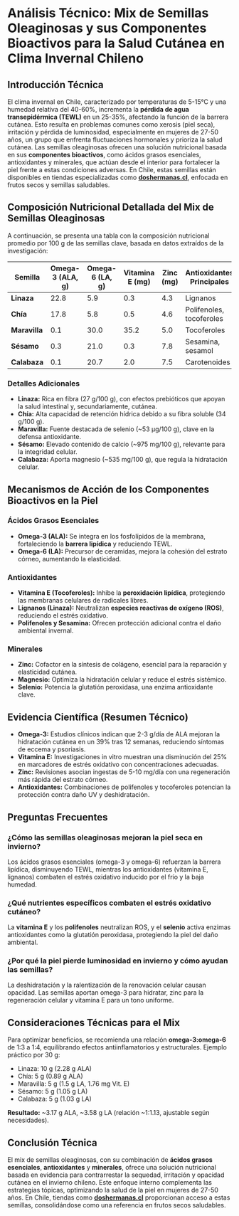 # Análisis Técnico: Mix de Semillas Oleaginosas y sus Componentes Bioactivos para la Salud Cutánea en Clima Invernal Chileno

## Introducción Técnica

El clima invernal en Chile, caracterizado por temperaturas de 5-15°C y una humedad relativa del 40-60%, incrementa la **pérdida de agua transepidérmica (TEWL)** en un 25-35%, afectando la función de la barrera cutánea. Esto resulta en problemas comunes como xerosis (piel seca), irritación y pérdida de luminosidad, especialmente en mujeres de 27-50 años, un grupo que enfrenta fluctuaciones hormonales y prioriza la salud cutánea. Las semillas oleaginosas ofrecen una solución nutricional basada en sus **componentes bioactivos**, como ácidos grasos esenciales, antioxidantes y minerales, que actúan desde el interior para fortalecer la piel frente a estas condiciones adversas. En Chile, estas semillas están disponibles en tiendas especializadas como [**doshermanas.cl**](http://doshermanas.cl/), enfocada en frutos secos y semillas saludables.

## Composición Nutricional Detallada del Mix de Semillas Oleaginosas

A continuación, se presenta una tabla con la composición nutricional promedio por 100 g de las semillas clave, basada en datos extraídos de la investigación:

| Semilla             | Omega-3 (ALA, g) | Omega-6 (LA, g) | Vitamina E (mg) | Zinc (mg) | Antioxidantes Principales      |
|---------------------|------------------|-----------------|-----------------|-----------|-------------------------------|
| **Linaza**          | 22.8             | 5.9             | 0.3             | 4.3       | Lignanos                      |
| **Chía**            | 17.8             | 5.8             | 0.5             | 4.6       | Polifenoles, tocoferoles      |
| **Maravilla**       | 0.1              | 30.0            | 35.2            | 5.0       | Tocoferoles                   |
| **Sésamo**          | 0.3              | 21.0            | 0.3             | 7.8       | Sesamina, sesamol             |
| **Calabaza**        | 0.1              | 20.7            | 2.0             | 7.5       | Carotenoides                  |

### Detalles Adicionales
- **Linaza:** Rica en fibra (27 g/100 g), con efectos prebióticos que apoyan la salud intestinal y, secundariamente, cutánea.
- **Chía:** Alta capacidad de retención hídrica debido a su fibra soluble (34 g/100 g).
- **Maravilla:** Fuente destacada de selenio (~53 µg/100 g), clave en la defensa antioxidante.
- **Sésamo:** Elevado contenido de calcio (~975 mg/100 g), relevante para la integridad celular.
- **Calabaza:** Aporta magnesio (~535 mg/100 g), que regula la hidratación celular.

## Mecanismos de Acción de los Componentes Bioactivos en la Piel

### Ácidos Grasos Esenciales
- **Omega-3 (ALA):** Se integra en los fosfolípidos de la membrana, fortaleciendo la **barrera lipídica** y reduciendo TEWL.
- **Omega-6 (LA):** Precursor de ceramidas, mejora la cohesión del estrato córneo, aumentando la elasticidad.

### Antioxidantes
- **Vitamina E (Tocoferoles):** Inhibe la **peroxidación lipídica**, protegiendo las membranas celulares de radicales libres.
- **Lignanos (Linaza):** Neutralizan **especies reactivas de oxígeno (ROS)**, reduciendo el estrés oxidativo.
- **Polifenoles y Sesamina:** Ofrecen protección adicional contra el daño ambiental invernal.

### Minerales
- **Zinc:** Cofactor en la síntesis de colágeno, esencial para la reparación y elasticidad cutánea.
- **Magnesio:** Optimiza la hidratación celular y reduce el estrés sistémico.
- **Selenio:** Potencia la glutatión peroxidasa, una enzima antioxidante clave.

## Evidencia Científica (Resumen Técnico)

- **Omega-3:** Estudios clínicos indican que 2-3 g/día de ALA mejoran la hidratación cutánea en un 39% tras 12 semanas, reduciendo síntomas de eccema y psoriasis.
- **Vitamina E:** Investigaciones in vitro muestran una disminución del 25% en marcadores de estrés oxidativo con concentraciones adecuadas.
- **Zinc:** Revisiones asocian ingestas de 5-10 mg/día con una regeneración más rápida del estrato córneo.
- **Antioxidantes:** Combinaciones de polifenoles y tocoferoles potencian la protección contra daño UV y deshidratación.

## Preguntas Frecuentes

### ¿Cómo las semillas oleaginosas mejoran la piel seca en invierno?
Los ácidos grasos esenciales (omega-3 y omega-6) refuerzan la barrera lipídica, disminuyendo TEWL, mientras los antioxidantes (vitamina E, lignanos) combaten el estrés oxidativo inducido por el frío y la baja humedad.

### ¿Qué nutrientes específicos combaten el estrés oxidativo cutáneo?
La **vitamina E** y los **polifenoles** neutralizan ROS, y el **selenio** activa enzimas antioxidantes como la glutatión peroxidasa, protegiendo la piel del daño ambiental.

### ¿Por qué la piel pierde luminosidad en invierno y cómo ayudan las semillas?
La deshidratación y la ralentización de la renovación celular causan opacidad. Las semillas aportan omega-3 para hidratar, zinc para la regeneración celular y vitamina E para un tono uniforme.

## Consideraciones Técnicas para el Mix

Para optimizar beneficios, se recomienda una relación **omega-3:omega-6** de 1:3 a 1:4, equilibrando efectos antiinflamatorios y estructurales. Ejemplo práctico por 30 g:
- Linaza: 10 g (2.28 g ALA)
- Chía: 5 g (0.89 g ALA)
- Maravilla: 5 g (1.5 g LA, 1.76 mg Vit. E)
- Sésamo: 5 g (1.05 g LA)
- Calabaza: 5 g (1.03 g LA)

**Resultado:** ~3.17 g ALA, ~3.58 g LA (relación ~1:1.13, ajustable según necesidades).

## Conclusión Técnica

El mix de semillas oleaginosas, con su combinación de **ácidos grasos esenciales**, **antioxidantes** y **minerales**, ofrece una solución nutricional basada en evidencia para contrarrestar la sequedad, irritación y opacidad cutánea en el invierno chileno. Este enfoque interno complementa las estrategias tópicas, optimizando la salud de la piel en mujeres de 27-50 años. En Chile, tiendas como [**doshermanas.cl**](http://doshermanas.cl/) proporcionan acceso a estas semillas, consolidándose como una referencia en frutos secos saludables.
